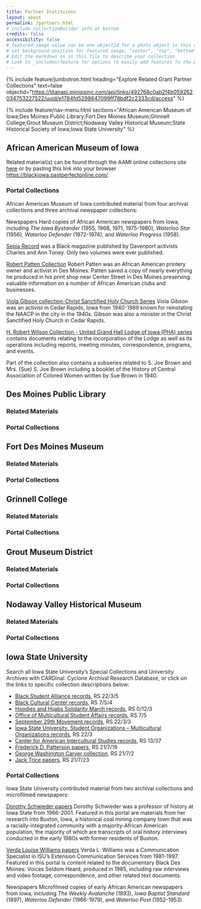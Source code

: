 ```yaml
---
title: Partner Instituions
layout: about
permalink: /partners.html
# include CollectionBuilder info at bottom
credits: false
accessibility: false
# featured-image value can be one objectid for a photo object in this collection, a relative path to an image in this project, or a full url to any image. If left blank, no featured image will appear at top of About page.
# set background-position for featured image, "center", "top", "bottom"
# Edit the markdown on in this file to describe your collection
# Look in _includes/feature for options to easily add features to the page
---
```


{% include feature/jumbotron.html heading="Explore Related Grant Partner Collections" text=false objectid="https://titanapi.minisisinc.com/api/links/492768c0ab2f4b059262034753227522/uuid/e1784fd5298647099ff78bdf2c2333cd/access" %} 

{% include feature/nav-menu.html sections="African American Museum of Iowa;Des Moines Public Library;Fort Des Moines Museum;Grinnell College;Grout Museum District;Nodaway Valley Historical Museum;State Historical Society of Iowa;Iowa State University" %}

## African American Museum of Iowa

Related material(s) can be found through the AAMI online collections site [here](https://blackiowa.pastperfectonline.com/) or by pasting this link into your browser https://blackiowa.pastperfectonline.com/.

### Portal Collections

African American Museum of Iowa contributed material from four archival collections and three archival newspaper collections:

Newspapers
Hard copies of African American newspapers from Iowa, including _The Iowa Bystander_ (1955, 1968, 1971, 1975-1980), _Waterloo Star_ (1956), _Waterloo Defender_ (1972-1974), and _Waterloo Progress_ (1958).

[Sepia Record](https://blackiowa.pastperfectonline.com/archive/50CF845B-8AE6-4158-8CA8-806169233910) was a Black magazine published by Davenport activists Charles and Ann Toney. Only two volumes were ever published.

[Robert Patten Collection](https://blackiowa.pastperfectonline.com/archive/5A202142-898F-4D00-A89C-149457523188)
Robert Patten was an African American printery owner and activist in Des Moines. Patten saved a copy of nearly everything he produced in his print shop near Center Street in Des Moines preserving valuable information on a number of African American clubs and businesses.

[Viola Gibson collection-Christ Sanctified Holy Church Series](https://blackiowa.pastperfectonline.com/archive/BBEEBE44-22C6-4EA5-82DD-007625716260)
Viola Gibson was an activist in Cedar Rapids, Iowa from 1940-1989 known for reinstating the NAACP in the city in the 1940s. Gibson was also a minister in the Christ Sanctified Holy Church in Cedar Rapids. 

[H. Robert Wilson Collection - United Grand Hall Lodge of Iowa (PHA) series](https://blackiowa.pastperfectonline.com/archive/F4BC093E-D5A2-4AF6-B3CF-922237352813) contains documents relating to the incorporation of the Lodge as well as its operations including reports, meeting minutes, correspondence, programs, and events. 

Part of the collection also contains a subseries related to S. Joe Brown and Mrs. (Sue) S. Joe Brown including a booklet of the History of Central Association of Colored Women written by Sue Brown in 1940.

## Des Moines Public Library

### Related Materials

### Portal Collections

## Fort Des Moines Museum

### Related Materials

### Portal Collections

## Grinnell College

### Related Materials

### Portal Collections

## Grout Museum District

### Related Materials

### Portal Collections

## Nodaway Valley Historical Museum

### Related Materials

### Portal Collections

## Iowa State University

Search all Iowa State University’s Special Collections and University Archives with CARDinal: Cyclone Archival Research Database, or click on the links to specific collection descriptions below:

* [Black Student Alliance records](https://n2t.net/ark:/87292/w9nk36b81), RS 22/3/5
* [Black Cultural Center records](https://n2t.net/ark:/87292/w9rx9v), RS 7/5/4
* [Hoodies and Hijabs Solidarity March records](https://n2t.net/ark:/87292/w91g0j18c), RS 0/12/3
* [Office of Multicultural Student Affairs records](https://n2t.net/ark:/87292/w9wn32), RS 7/5
* [September 29th Movement records](http://n2t.net/ark:/87292/w9ff3m02c), RS 22/3/3
* [Iowa State University. Student Organizations – Multicultural Organizations records](https://n2t.net/ark:/87292/w9tj89), RS 22/3
* [Center for American Intercultural Studies records](https://n2t.net/ark:/87292/w96n47), RS 13/37
* [Frederick D. Patterson papers](https://n2t.net/ark:/87292/w9mz29), RS 21/7/19
* [George Washington Carver collection](https://n2t.net/ark:/87292/w95z28), RS 21/7/2
* [Jack Trice papers](https://n2t.net/ark:/87292/w97r5z), RS 21/7/23

### Portal Collections
Iowa State University contributed material from two archival collections and microfilmed newspapers:

[Dorothy Schwieder papers](https://n2t.net/ark:/87292/w9tv24)
Dorothy Schwieder was a professor of history at Iowa State from 1966-2001. Featured in this portal are materials from her research into Buxton, Iowa, a historical coal mining company town that was a racially-integrated community with a majority-African American population, the majority of which are transcripts of oral history interviews conducted in the early 1980s with former residents of Buxton. 

[Verda Louise Williams papers](https://n2t.net/ark:/87292/w93j3w)
Verda L. Williams was a Communication Specialist in ISU’s Extension Communication Services from 1981-1997. Featured in this portal is content related to the documentary Black Des Moines: Voices Seldom Heard, produced in 1985, including raw interviews and video footage, correspondence, and other related text documents.

Newspapers
Microfilmed copies of early African American newspapers from Iowa, including _The Weekly Avalanche_ (1893), _Iowa Baptist Standard_ (1897), _Waterloo Defender_ (1966-1979), and _Waterloo Post_ (1952-1953).

<!-- <a href="https://www.example.com" target="_blank" class="btn btn-success">Grinnell College</a>

// <a href="https://www.example.com" target="_blank" class="btn btn-success">Grout Museum District</a>

// <a href="https://www.example.com" target="_blank" class="btn btn-success">Iowa State University</a>

// <a href="https://www.example.com" target="_blank" class="btn btn-success">State Historical Society of Iowa</a>

<div class="text-center">
  <img src="https://via.placeholder.com/140" class="rounded-circle" width="140" height="140" alt="Iowa State University" />
  <h2 class="mt-3">Iowa State University</h2>
  <p>Explore Iowa State.</p>
  <a href="https://www.iastate.edu" target="_blank" class="btn btn-success">Visit Iowa State</a>
</div>
-->
